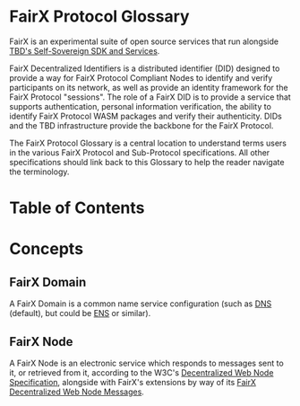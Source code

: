 # FairX Protocol Glossary

FairX is an experimental suite of open source services that run alongside [TBD's Self-Sovereign SDK and Services](https://github.com/TBD54566975). 

FairX Decentralized Identifiers is a distributed identifier (DID) designed to provide a way for FairX Protocol Compliant Nodes to identify and verify participants on its network, as well as provide an 
identity framework for the FairX Protocol "sessions". The role of a FairX DID is to provide a service that supports authentication, personal information verification, the ability to identify FairX Protocol
WASM packages and verify their authenticity.  DIDs and the TBD infrastructure provide the backbone for the FairX Protocol.  

The FairX Protocol Glossary is a central location to understand terms users in the various FairX Protocol and Sub-Protocol specifications.  All other specifications should link back to this Glossary to help the reader navigate the terminology.

# Table of Contents


# Concepts

## FairX Domain <a name="fairx-protocol-glossary-fairx-domain"></a>

A FairX Domain is a common name service configuration (such as [DNS](https://datatracker.ietf.org/doc/html/rfc1034) (default), but could be [ENS](https://eips.ethereum.org/EIPS/eip-137) or similar).

## FairX Node <a name="fairx-protocol-glossary-fairx-node"></a>

A FairX Node is an electronic service which responds to messages sent to it, or retrieved from it, according to the W3C's [Decentralized Web Node Specification](https://identity.foundation/decentralized-web-node/spec/), alongside with FairX's extensions by way of its [FairX Decentralized Web Node Messages](https://github.com/fairxio/protocol/tree/main/did/messages).